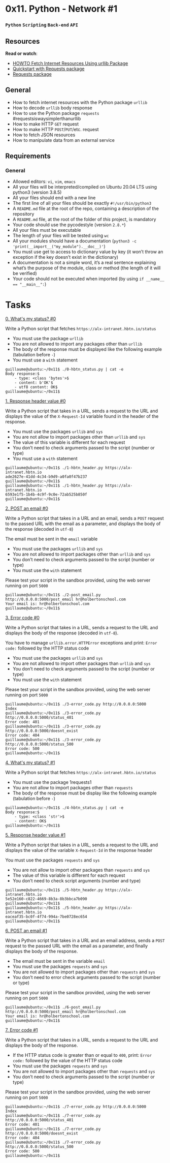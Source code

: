 # 0x11. Python - Network #1
### `Python` `Scripting` `Back-end` `API`
## Resources
**Read or watch**:

* [HOWTO Fetch Internet Resources Using urllib Package](https://docs.python.org/3/howto/urllib2.html)
* [Quickstart with Requests package](https://requests.readthedocs.io/en/latest/)
* [Requests package](https://pypi.org/project/requests/)
## General
* How to fetch internet resources with the Python package `urllib`
* How to decode `urllib` body response
* How to use the Python package `requests` #requestsiswaysimplerthanurllib
* How to make HTTP `GET` request
* How to make HTTP `POST`/`PUT`/etc. request
* How to fetch JSON resources
* How to manipulate data from an external service
## Requirements
### General
* Allowed editors: `vi`, `vim`, `emacs`
* All your files will be interpreted/compiled on Ubuntu 20.04 LTS using python3 (version 3.8.5)
* All your files should end with a new line
* The first line of all your files should be exactly `#!/usr/bin/python3`
* A `README.md` file at the root of the repo, containing a description of the repository
* A `README.md` file, at the root of the folder of *this* project, is mandatory
* Your code should use the pycodestyle (version `2.8.*`)
* All your files must be executable
* The length of your files will be tested using `wc`
* All your modules should have a documentation (`python3 -c 'print(__import__("my_module").__doc__)'`)
* You must use get to access to dictionary value by key (it won’t throw an exception if the key doesn’t exist in the dictionary)
* A documentation is not a simple word, it’s a real sentence explaining what’s the purpose of the module, class or method (the length of it will be verified)
* Your code should not be executed when imported (by using `if __name__ == "__main__":`)

# Tasks

[0. What's my status? #0](./0-hbtn_status.py)

Write a Python script that fetches `https://alx-intranet.hbtn.io/status`

* You must use the package `urllib`
* You are not allowed to import any packages other than `urllib`
* The body of the response must be displayed like the following example (tabulation before `-`)
* You must use a `with` statement
```
guillaume@ubuntu:~/0x11$ ./0-hbtn_status.py | cat -e
Body response:$
    - type: <class 'bytes'>$
    - content: b'OK'$
    - utf8 content: OK$
guillaume@ubuntu:~/0x11$
```

[1. Response header value #0](./1-hbtn_header.py)

Write a Python script that takes in a URL, sends a request to the URL and displays the value of the `X-Request-Id` variable found in the header of the response.

* You must use the packages `urllib` and `sys`
* You are not allow to import packages other than `urllib` and `sys`
* The value of this variable is different for each request
* You don’t need to check arguments passed to the script (number or type)
* You must use a `with` statement
```
guillaume@ubuntu:~/0x11$ ./1-hbtn_header.py https://alx-intranet.hbtn.io
ade2627e-41dd-4c34-b9d9-a0fa0f47b237
guillaume@ubuntu:~/0x11$ 
guillaume@ubuntu:~/0x11$ ./1-hbtn_header.py https://alx-intranet.hbtn.io
6593e1f5-1b4b-4c9f-9c0e-72ab525b850f
guillaume@ubuntu:~/0x11$
```

[2. POST an email #0](./2-post_email.py)

Write a Python script that takes in a URL and an email, sends a `POST` request to the passed URL with the email as a parameter, and displays the body of the response (decoded in `utf-8`)

The email must be sent in the `email` variable
* You must use the packages `urllib` and `sys`
*  You are not allowed to import packages other than `urllib` and `sys`
* You don’t need to check arguments passed to the script (number or type)
* You must use the `with` statement

Please test your script in the sandbox provided, using the web server running on port `5000`
```
guillaume@ubuntu:~/0x11$ ./2-post_email.py http://0.0.0.0:5000/post_email hr@holbertonschool.com
Your email is: hr@holbertonschool.com
guillaume@ubuntu:~/0x11$
```

[3. Error code #0](./3-error_code.py)

Write a Python script that takes in a URL, sends a request to the URL and displays the body of the response (decoded in `utf-8`).

You have to manage `urllib.error.HTTPError` exceptions and print: `Error code:` followed by the HTTP status code
* You must use the packages `urllib` and `sys`
* You are not allowed to import other packages than `urllib` and `sys`
* You don’t need to check arguments passed to the script (number or type)
* You must use the `with` statement

Please test your script in the sandbox provided, using the web server running on port `5000`
```
guillaume@ubuntu:~/0x11$ ./3-error_code.py http://0.0.0.0:5000
Index
guillaume@ubuntu:~/0x11$ ./3-error_code.py http://0.0.0.0:5000/status_401
Error code: 401
guillaume@ubuntu:~/0x11$ ./3-error_code.py http://0.0.0.0:5000/doesnt_exist
Error code: 404
guillaume@ubuntu:~/0x11$ ./3-error_code.py http://0.0.0.0:5000/status_500
Error code: 500
guillaume@ubuntu:~/0x11$
```

[4. What's my status? #1](./4-hbtn_status.py)

Write a Python script that fetches `https://alx-intranet.hbtn.io/status`

* You must use the package 1requests1
* You are not allow to import packages other than `requests`
* The body of the response must be display like the following example (tabulation before `-`)
```
guillaume@ubuntu:~/0x11$ ./4-hbtn_status.py | cat -e
Body response:$
    - type: <class 'str'>$
    - content: OK$
guillaume@ubuntu:~/0x11$
```

[5. Response header value #1](./5-hbtn_header.py)

Write a Python script that takes in a URL, sends a request to the URL and displays the value of the variable `X-Request-Id` in the response header

You must use the packages `requests` and `sys`
* You are not allow to import other packages than `requests` and `sys`
* The value of this variable is different for each request
* You don’t need to check script arguments (number and type)
```
guillaume@ubuntu:~/0x11$ ./5-hbtn_header.py https://alx-intranet.hbtn.io
5e52e160-c822-4669-8b3a-8b3bbca7b090
guillaume@ubuntu:~/0x11$ 
guillaume@ubuntu:~/0x11$ ./5-hbtn_header.py https://alx-intranet.hbtn.io
eaceaf35-bc0f-4f74-994a-7be0728ec654
guillaume@ubuntu:~/0x11$
```

[6. POST an email #1](./6-post_email.py)

Write a Python script that takes in a URL and an email address, sends a `POST` request to the passed URL with the email as a parameter, and finally displays the body of the response.

* The email must be sent in the variable `email`
* You must use the packages `requests` and `sys`
* You are not allowed to import packages other than `requests` and `sys`
* You don’t need to error check arguments passed to the script (number or type)

Please test your script in the sandbox provided, using the web server running on port `5000`
```
guillaume@ubuntu:~/0x11$ ./6-post_email.py http://0.0.0.0:5000/post_email hr@holbertonschool.com
Your email is: hr@holbertonschool.com
guillaume@ubuntu:~/0x11$
```

[7. Error code #1](./7-error_code.py)

Write a Python script that takes in a URL, sends a request to the URL and displays the body of the response.

* If the HTTP status code is greater than or equal to `400`, print: `Error code:` followed by the value of the HTTP status code
* You must use the packages `requests` and `sys`
* You are not allowed to import packages other than `requests` and `sys`
* You don’t need to check arguments passed to the script (number or type)

Please test your script in the sandbox provided, using the web server running on port `5000`
```
guillaume@ubuntu:~/0x11$ ./7-error_code.py http://0.0.0.0:5000
Index
guillaume@ubuntu:~/0x11$ ./7-error_code.py http://0.0.0.0:5000/status_401
Error code: 401
guillaume@ubuntu:~/0x11$ ./7-error_code.py http://0.0.0.0:5000/doesnt_exist
Error code: 404
guillaume@ubuntu:~/0x11$ ./7-error_code.py http://0.0.0.0:5000/status_500
Error code: 500
guillaume@ubuntu:~/0x11$
```
